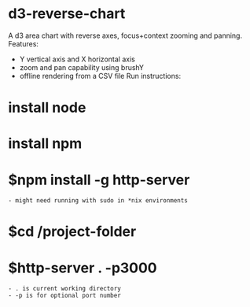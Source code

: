 # d3-reverse-chart
A d3 area chart with reverse axes, focus+context zooming and panning.
Features:
  - Y vertical axis and X horizontal axis
  - zoom and pan capability using brushY
  - offline rendering from a CSV file
Run instructions:
  # install node
  # install npm
  # $npm install -g http-server
    - might need running with sudo in *nix environments
  # $cd /project-folder
  # $http-server . -p3000
    - . is current working directory
    - -p is for optional port number
